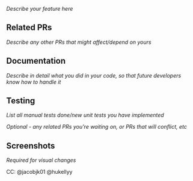 _Describe your feature here_

## Related PRs

_Describe any other PRs that might affect/depend on yours_

## Documentation

_Describe in detail what you did in your code, so that future developers know how to handle it_

## Testing

_List all manual tests done/new unit tests you have implemented_

_Optional - any related PRs you're waiting on, or PRs that will conflict, etc_

## Screenshots

_Required for visual changes_

CC: @jacobjk01 @hukellyy
